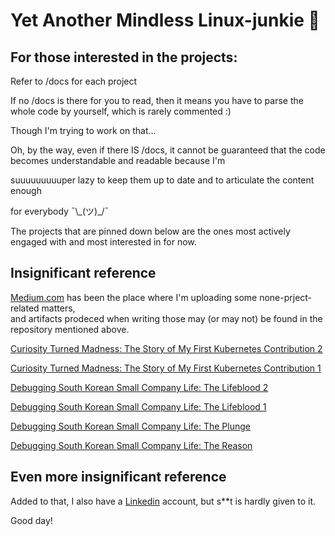 # Yet Another Mindless Linux-junkie :zany_face:

## For those interested in the projects:


Refer to /docs for each project

If no /docs is there for you to read, then it means you have to parse the whole code by yourself, which is rarely commented :)

Though I'm trying to work on that...

Oh, by the way, even if there IS /docs, it cannot be guaranteed that the code becomes  understandable and readable because I'm

suuuuuuuuuper lazy to keep them up to date and to articulate the content enough

for everybody ¯\\\_(ツ)_/¯

The projects that are pinned down below are the ones most actively engaged with and most interested in for now.


## Insignificant reference


[Medium.com](https://medium.com/@seantywork) has been the place where I'm uploading some none-prject-related matters,\
and artifacts prodeced when writing those may (or may not) be found in the repository mentioned above.

[Curiosity Turned Madness: The Story of My First Kubernetes Contribution 2](https://medium.com/@seantywork/curiosity-turned-madness-the-story-of-my-first-kubernetes-contribution-2-06849bfe3782)

[Curiosity Turned Madness: The Story of My First Kubernetes Contribution 1](https://medium.com/@seantywork/curiosity-turned-madness-the-story-of-my-first-kubernetes-contribution-1-2eb7dc70340b)

[Debugging South Korean Small Company Life: The Lifeblood 2](https://medium.com/@seantywork/debugging-south-korean-small-company-life-the-lifeblood-2-e81e0c596060)

[Debugging South Korean Small Company Life: The Lifeblood 1](https://medium.com/@seantywork/debugging-south-korean-small-company-life-the-lifeblood-1-665f7fd148cb)

[Debugging South Korean Small Company Life: The Plunge](https://medium.com/@seantywork/debugging-south-korean-small-company-life-the-plunge-e10028da6f5a)

[Debugging South Korean Small Company Life: The Reason](https://medium.com/@seantywork/life-at-an-xtra-ordinary-company-in-south-korea-the-reason-10bfd0b7cfc5)


## Even more insignificant reference

Added to that, I also have a [Linkedin](https://www.linkedin.com/in/sean-taehoon-yoon/) account, but s**t is hardly given to it.

Good day!





